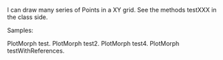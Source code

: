 I can draw many series of Points in a XY grid.  See the methods testXXX in the class side.

Samples:

   PlotMorph test.
   PlotMorph test2.
   PlotMorph test4.
   PlotMorph testWithReferences.
